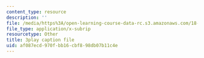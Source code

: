 ```yaml
---
content_type: resource
description: ''
file: /media/https%3A/open-learning-course-data-rc.s3.amazonaws.com/18-650-statistics-for-applications-fall-2016/af087ecd970fbb16cbf898db07b11c4e_QXkOaifVfW4.srt
file_type: application/x-subrip
resourcetype: Other
title: 3play caption file
uid: af087ecd-970f-bb16-cbf8-98db07b11c4e
---
```

